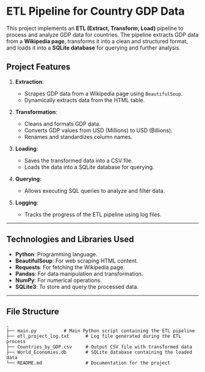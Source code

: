 
# ETL Pipeline for Country GDP Data

This project implements an **ETL (Extract, Transform, Load)** pipeline to process and analyze GDP data for countries. The pipeline extracts GDP data from a **Wikipedia page**, transforms it into a clean and structured format, and loads it into a **SQLite database** for querying and further analysis.

## Project Features

1. **Extraction**:
   - Scrapes GDP data from a Wikipedia page using `BeautifulSoup`.
   - Dynamically extracts data from the HTML table.

2. **Transformation**:
   - Cleans and formats GDP data.
   - Converts GDP values from USD (Millions) to USD (Billions).
   - Renames and standardizes column names.

3. **Loading**:
   - Saves the transformed data into a CSV file.
   - Loads the data into a SQLite database for querying.

4. **Querying**:
   - Allows executing SQL queries to analyze and filter data.

5. **Logging**:
   - Tracks the progress of the ETL pipeline using log files.

---

## Technologies and Libraries Used

- **Python**: Programming language.
- **BeautifulSoup**: For web scraping HTML content.
- **Requests**: For fetching the Wikipedia page.
- **Pandas**: For data manipulation and transformation.
- **NumPy**: For numerical operations.
- **SQLite3**: To store and query the processed data.

---

## File Structure

```plaintext
.
├── main.py          # Main Python script containing the ETL pipeline
├── etl_project_log.txt      # Log file generated during the ETL process
├── Countries_by_GDP.csv     # Output CSV file with transformed data
├── World_Economies.db       # SQLite database containing the loaded data
└── README.md                # Documentation for the project
```

